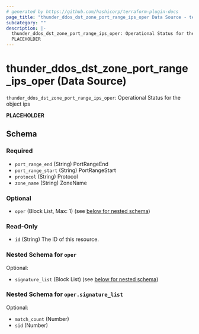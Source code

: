 ```yaml
---
# generated by https://github.com/hashicorp/terraform-plugin-docs
page_title: "thunder_ddos_dst_zone_port_range_ips_oper Data Source - terraform-provider-thunder"
subcategory: ""
description: |-
  thunder_ddos_dst_zone_port_range_ips_oper: Operational Status for the object ips
  PLACEHOLDER
---
```


# thunder_ddos_dst_zone_port_range_ips_oper (Data Source)

`thunder_ddos_dst_zone_port_range_ips_oper`: Operational Status for the object ips

__PLACEHOLDER__



<!-- schema generated by tfplugindocs -->
## Schema

### Required

- `port_range_end` (String) PortRangeEnd
- `port_range_start` (String) PortRangeStart
- `protocol` (String) Protocol
- `zone_name` (String) ZoneName

### Optional

- `oper` (Block List, Max: 1) (see [below for nested schema](#nestedblock--oper))

### Read-Only

- `id` (String) The ID of this resource.

<a id="nestedblock--oper"></a>
### Nested Schema for `oper`

Optional:

- `signature_list` (Block List) (see [below for nested schema](#nestedblock--oper--signature_list))

<a id="nestedblock--oper--signature_list"></a>
### Nested Schema for `oper.signature_list`

Optional:

- `match_count` (Number)
- `sid` (Number)


